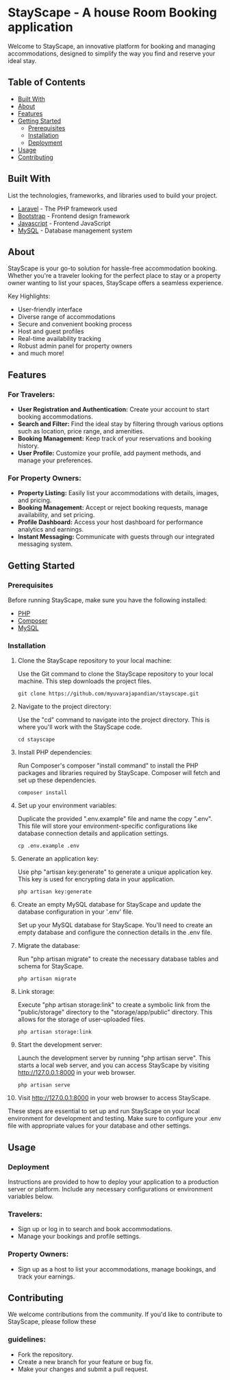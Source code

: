 # StayScape - A house Room Booking application

Welcome to StayScape, an innovative platform for booking and managing accommodations, designed to simplify the way you find and reserve your ideal stay.

## Table of Contents

- [Built With](#built-with)
- [About](#about)
- [Features](#features)
- [Getting Started](#getting-started)
  - [Prerequisites](#prerequisites)
  - [Installation](#installation)
  - [Deployment](#deployment)
- [Usage](#usage)
- [Contributing](#contributing)


## Built With
List the technologies, frameworks, and libraries used to build your project.

- [Laravel](https://laravel.com/) - The PHP framework used
- [Bootstrap](https://getbootstrap.com/) - Frontend design framework
- [Javascript](https://en.wikipedia.org/wiki/JavaScript) - Frontend JavaScript
- [MySQL](https://www.mysql.com/) - Database management system
## About
StayScape is your go-to solution for hassle-free accommodation booking. Whether you're a traveler looking for the perfect place to stay or a property owner wanting to list your spaces, StayScape offers a seamless experience.

Key Highlights:
- User-friendly interface
- Diverse range of accommodations
- Secure and convenient booking process
- Host and guest profiles
- Real-time availability tracking
- Robust admin panel for property owners
- and much more!

## Features

### For Travelers:
- **User Registration and Authentication:** Create your account to start booking accommodations.
- **Search and Filter:** Find the ideal stay by filtering through various options such as location, price range, and amenities.
- **Booking Management:** Keep track of your reservations and booking history.
- **User Profile:** Customize your profile, add payment methods, and manage your preferences.

### For Property Owners:
- **Property Listing:** Easily list your accommodations with details, images, and pricing.
- **Booking Management:** Accept or reject booking requests, manage availability, and set pricing.
- **Profile Dashboard:** Access your host dashboard for performance analytics and earnings.
- **Instant Messaging:** Communicate with guests through our integrated messaging system.

## Getting Started

### Prerequisites

Before running StayScape, make sure you have the following installed:

- [PHP](https://www.php.net/)
- [Composer](https://getcomposer.org/)
- [MySQL](https://www.mysql.com/)

### Installation

1. Clone the StayScape repository to your local machine:

     Use the Git command to clone the StayScape repository to your local machine. This step downloads the project files.

   ```shell
   git clone https://github.com/myuvarajapandian/stayscape.git

2. Navigate to the project directory:

    Use the "cd" command to navigate into the project directory. This is where you'll work with the StayScape code.

    ```shell
    cd stayscape

3. Install PHP dependencies:

    Run Composer's composer "install command" to install the PHP packages and libraries required by StayScape. Composer will fetch and set up these dependencies.

    ```shell
    composer install

4. Set up your environment variables:

    Duplicate the provided ".env.example" file and name the copy ".env". This file will store your environment-specific configurations like database connection details and application settings.

    ```shell
    cp .env.example .env

5. Generate an application key:

    Use php "artisan key:generate" to generate a unique application key. This key is used for encrypting data in your application.

    ```shell
    php artisan key:generate

6. Create an empty MySQL database for StayScape and update the database configuration in your '.env' file.

    Set up your MySQL database for StayScape. You'll need to create an empty database and configure the connection details in the .env file.

7. Migrate the database:

    Run "php artisan migrate" to create the necessary database tables and schema for StayScape.

    ```shell
    php artisan migrate

8. Link storage:

     Execute "php artisan storage:link" to create a symbolic link from the "public/storage" directory to the "storage/app/public" directory. This allows for the storage of user-uploaded files.

    ```shell
    php artisan storage:link

9. Start the development server:

    Launch the development server by running "php artisan serve". This starts a local web server, and you can access StayScape by visiting http://127.0.0.1:8000 in your web browser.

    ```shell
    php artisan serve

10. Visit http://127.0.0.1:8000 in your web browser to access StayScape.

These steps are essential to set up and run StayScape on your local environment for development and testing. Make sure to configure your .env file with appropriate values for your database and other settings.

## Usage
### Deployment
Instructions are provided to how to deploy your application to a production server or platform. Include any necessary configurations or environment variables below.

### Travelers: 

- Sign up or log in to search and book accommodations. 
- Manage your bookings and profile settings.

### Property Owners:

- Sign up as a host to list your accommodations, manage bookings, and track your earnings.

## Contributing
We welcome contributions from the community. If you'd like to contribute to StayScape, please follow these 

### guidelines:

- Fork the repository.
- Create a new branch for your feature or bug fix.
- Make your changes and submit a pull request.


